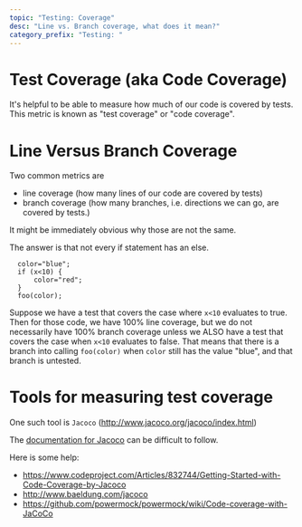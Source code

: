 ```yaml
---
topic: "Testing: Coverage"
desc: "Line vs. Branch coverage, what does it mean?"
category_prefix: "Testing: "
---
```


# Test Coverage (aka Code Coverage)

It's helpful to be able to measure how much of our code is covered by tests.  This metric is known as "test coverage" or "code coverage".

# Line Versus Branch Coverage

Two common metrics are

* line coverage (how many lines of our code are covered by tests)
* branch coverage (how many branches, i.e. directions we can go, are covered by tests.)

It might be immediately obvious why those are not the same.

The answer is that not every if statement has an else.

```
  color="blue";
  if (x<10) {
      color="red";
  }
  foo(color);
```

Suppose we have a test that covers the case where `x<10` evaluates to true.   Then for those code, we have 100% line coverage, but we 
do not necessarily have 100% branch coverage unless we ALSO have a test that covers the case when `x<10` evaluates to false.   That means
that there is a branch into calling `foo(color)` when `color` still has the value "blue", and that branch is untested.

# Tools for measuring test coverage

One such tool is `Jacoco` (http://www.jacoco.org/jacoco/index.html)

The [documentation for Jacoco](http://www.jacoco.org/jacoco/trunk/doc/index.html) can be difficult to follow.

Here is some help:

* <https://www.codeproject.com/Articles/832744/Getting-Started-with-Code-Coverage-by-Jacoco>
* <http://www.baeldung.com/jacoco>
* <https://github.com/powermock/powermock/wiki/Code-coverage-with-JaCoCo>

